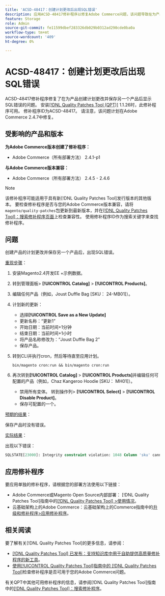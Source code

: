 ```yaml
---
title: 'ACSD-48417：创建计划更改后出现SQL错误'
description: 应用ACSD-48417修补程序以修复Adobe Commerce问题，该问题导致在为产品创建计划更改并保存另一个产品后显示SQL错误。
feature: Storage
role: Admin
source-git-commit: fe11599dbef283326db029b0312ad290cde0ba0a
workflow-type: tm+mt
source-wordcount: '409'
ht-degree: 0%

---
```


# ACSD-48417：创建计划更改后出现SQL错误

ACSD-48417修补程序修复了在为产品创建计划更改并保存另一个产品后显示SQL错误的问题。 安装[[!DNL Quality Patches Tool (QPT)]](https://experienceleague.adobe.com/en/docs/commerce-knowledge-base/kb/announcements/commerce-announcements/magento-quality-patches-released-new-tool-to-self-serve-quality-patches) 1.1.26时，此修补程序可用。 修补程序ID为ACSD-48417。 请注意，该问题计划在Adobe Commerce 2.4.7中修复。

## 受影响的产品和版本

**为Adobe Commerce版本创建了修补程序：**

* Adobe Commerce（所有部署方法） 2.4.1-p1

**与Adobe Commerce版本兼容：**

* Adobe Commerce（所有部署方法） 2.4.5 - 2.4.6

>[!NOTE]
>
>该修补程序可能适用于具有新[!DNL Quality Patches Tool]发行版本的其他版本。 要检查修补程序是否与您的Adobe Commerce版本兼容，请将`magento/quality-patches`包更新到最新版本，并在[[!DNL Quality Patches Tool]：搜索修补程序页面](https://experienceleague.adobe.com/tools/commerce-quality-patches/index.html)上检查兼容性。 使用修补程序ID作为搜索关键字来查找修补程序。

## 问题

创建产品的计划更改并保存另一个产品后，出现SQL错误。

<u>重现步骤</u>：

1. 安装Magento2.4开发EE +示例数据。
1. 转到管理面板> **[!UICONTROL Catalog]** > **[!UICONTROL Products]**。
1. 编辑任何产品（例如，Joust Duffle Bag [SKU： 24-MB01]）。
1. 计划新的更新：
   * 选择&#x200B;**[!UICONTROL Save as a New Update]**
   * 更新名称：“更新1”
   * 开始日期：当前时间+1分钟
   * 结束日期：当前时间+1小时
   * 将产品名称修改为：“Joust Duffle Bag 2”
   * 保存产品。
1. 转到CLI并执行cron，然后等待直至应用计划。

   ```
   bin/magento cron:run && bin/magento cron:run
   ```

1. 再次转到&#x200B;**[!UICONTROL Catalog]** > **[!UICONTROL Products]**&#x200B;并编辑任何可配置的产品（例如，Chaz Kangeroo Hoodie [SKU： MH01]）。

   * 禁用所有变体。 转到操作列> **[!UICONTROL Select]** > **[!UICONTROL Disable Product]**。
   * 保存可配置的一个。

<u>预期的结果</u>：

保存产品时没有错误。

<u>实际结果</u>：

出现以下错误：

```SQL
SQLSTATE[23000]: Integrity constraint violation: 1048 Column 'sku' cannot be null, query was: INSERT INTO `catalog_product_entity` (`entity_id`, `sku`, `row_id`, `created_in`, `updated_in`) VALUES (?, ?, ?, ?, ?)
```

## 应用修补程序

要应用单独的修补程序，请根据您的部署方法使用以下链接：

* Adobe Commerce或Magento Open Source内部部署： [!DNL Quality Patches Tool]指南中的[[!DNL Quality Patches Tool] >使用情况](/help/tools/quality-patches-tool/usage.md)。
* 云基础架构上的Adobe Commerce：云基础架构上的Commerce指南中的[升级和修补程序>应用修补程序](https://experienceleague.adobe.com/docs/commerce-cloud-service/user-guide/develop/upgrade/apply-patches.html)。

## 相关阅读

要了解有关[!DNL Quality Patches Tool]的更多信息，请参阅：

* [[!DNL Quality Patches Tool] 已发布：支持知识库中用于自助提供高质量修补程序的新工具](https://experienceleague.adobe.com/en/docs/commerce-knowledge-base/kb/announcements/commerce-announcements/magento-quality-patches-released-new-tool-to-self-serve-quality-patches)。
* [使用[!UICONTROL Quality Patches Tool]指南中的 [!DNL Quality Patches Tool]](/help/tools/quality-patches-tool/patches-available-in-qpt/check-patch-for-magento-issue-with-magento-quality-patches.md)检查修补程序是否可用于您的Adobe Commerce问题。


有关QPT中其他可用修补程序的信息，请参阅[!DNL Quality Patches Tool]指南中的[[!DNL Quality Patches Tool]：搜索修补程序](https://experienceleague.adobe.com/tools/commerce-quality-patches/index.html)。
